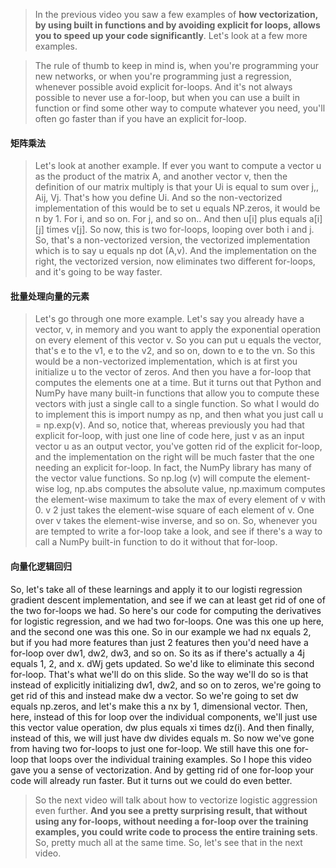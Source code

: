 > In the previous video you saw a few examples of **how vectorization, by using built in functions and by avoiding explicit for loops, allows you to speed up your code significantly**. Let's look at a few more examples.

> The rule of thumb to keep in mind is, when you're programming your new networks, or when you're programming just a regression, whenever possible avoid explicit for-loops. And it's not always possible to never use a for-loop, but when you can use a built in function or find some other way to compute whatever you need, you'll often go faster than if you have an explicit for-loop. 

#### 矩阵乘法
> Let's look at another example. If ever you want to compute a vector u as the product of the matrix A, and another vector v, then the definition of our matrix multiply is that your Ui is equal to sum over j,, Aij, Vj. That's how you define Ui. And so the non-vectorized implementation of this would be to set u equals NP.zeros, it would be n by 1. For i, and so on. For j, and so on.. And then u[i] plus equals a[i][j] times v[j]. So now, this is two for-loops, looping over both i and j. So, that's a non-vectorized version, the vectorized implementation which is to say u equals np dot (A,v). And the implementation on the right, the vectorized version, now eliminates two different for-loops, and it's going to be way faster. 

#### 批量处理向量的元素
> Let's go through one more example. Let's say you already have a vector, v, in memory and you want to apply the exponential operation on every element of this vector v. So you can put u equals the vector, that's e to the v1, e to the v2, and so on, down to e to the vn. So this would be a non-vectorized implementation, which is at first you initialize u to the vector of zeros. And then you have a for-loop that computes the elements one at a time. But it turns out that Python and NumPy have many built-in functions that allow you to compute these vectors with just a single call to a single function. So what I would do to implement this is import numpy as np, and then what you just call u = np.exp(v). And so, notice that, whereas previously you had that explicit for-loop, with just one line of code here, just v as an input vector u as an output vector, you've gotten rid of the explicit for-loop, and the implementation on the right will be much faster that the one needing an explicit for-loop. In fact, the NumPy library has many of the vector value functions. So np.log (v) will compute the element-wise log, np.abs computes the absolute value, np.maximum computes the element-wise maximum to take the max of every element of v with 0. v 2 just takes the element-wise square of each element of v. One over v takes the element-wise inverse, and so on. So, whenever you are tempted to write a for-loop take a look, and see if there's a way to call a NumPy built-in function to do it without that for-loop.

#### 向量化逻辑回归
So, let's take all of these learnings and apply it to our logisti regression gradient descent implementation, and see if we can at least get rid of one of the two for-loops we had. So here's our code for computing the derivatives for logistic regression, and we had two for-loops. One was this one up here, and the second one was this one. So in our example we had nx equals 2, but if you had more features than just 2 features then you'd need have a for-loop over dw1, dw2, dw3, and so on. So its as if there's actually a 4j equals 1, 2, and x. dWj gets updated. So we'd like to eliminate this second for-loop. That's what we'll do on this slide. So the way we'll do so is that instead of explicitly initializing dw1, dw2, and so on to zeros, we're going to get rid of this and instead make dw a vector. So we're going to set dw equals np.zeros, and let's make this a nx by 1, dimensional vector. Then, here, instead of this for loop over the individual components, we'll just use this vector value operation, dw plus equals xi times dz(i). And then finally, instead of this, we will just have dw divides equals m. So now we've gone from having two for-loops to just one for-loop. We still have this one for-loop that loops over the individual training examples. So I hope this video gave you a sense of vectorization. And by getting rid of one for-loop your code will already run faster. But it turns out we could do even better. 


> So the next video will talk about how to vectorize logistic aggression even further. **And you see a pretty surprising result, that without using any for-loops, without needing a for-loop over the training examples, you could write code to process the entire training sets**. So, pretty much all at the same time. So, let's see that in the next video.